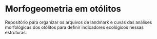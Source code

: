 # Morfogeometria em otólitos

Repositório para organizar os arquivos de landmark e cuvas das análises morfológicas dos otólitos para definir indicadores ecológicos nessas estruturas.